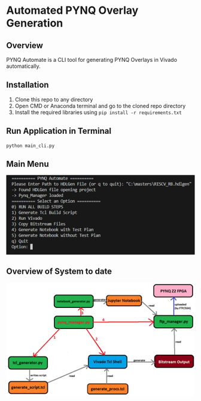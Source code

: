 # Automated PYNQ Overlay Generation

## Overview 

PYNQ Automate is a CLI tool for generating PYNQ Overlays in Vivado automatically.

## Installation

1. Clone this repo to any directory
2. Open CMD or Anaconda terminal and go to the cloned repo directory
3. Install the required libraries using ```pip install -r requirements.txt```

## Run Application in Terminal

```
python main_cli.py
```

## Main Menu

![Main Menu](docs/main_menu.png)


## Overview of System to date

![Project Architecture](docs/Automation_Architecture.png)

